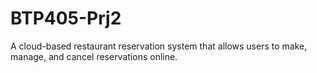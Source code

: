# BTP405-Prj2
 A cloud-based restaurant reservation system that allows users to make, manage, and cancel reservations online.

